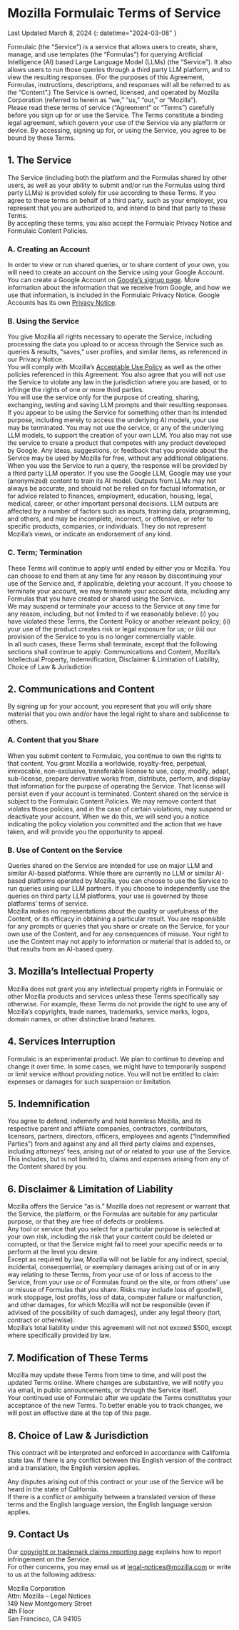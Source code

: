 # Mozilla Formulaic Terms of Service

Last Updated March 8, 2024
{: datetime="2024-03-08" }

Formulaic (the “Service”) is a service that allows users to create, share, manage, and use templates (the “Formulas”) for querying Artificial Intelligence (AI) based Large Language Model (LLMs) (the “Service”). It also allows users to run those queries through a third party LLM platform, and to view the resulting responses. (For the purposes of this Agreement, Formulas, instructions, descriptions, and responses will all be referred to as the “Content”.) The Service is owned, licensed, and operated by Mozilla Corporation (referred to herein as “we,” “us,” “our,” or “Mozilla”).  
Please read these terms of service (“Agreement” or “Terms”) carefully before you sign up for or use the Service. The Terms constitute a binding legal agreement, which govern your use of the Service via any platform or device. By accessing, signing up for, or using the Service, you agree to be bound by these Terms.

## 1. The Service

The Service (including both the platform and the Formulas shared by other users, as well as your ability to submit and/or run the Formulas using third party LLMs) is provided solely for use according to these Terms. If you agree to these terms on behalf of a third party, such as your employer, you represent that you are authorized to, and intend to bind that party to these Terms.  
By accepting these terms, you also accept the Formulaic Privacy Notice and Formulaic Content Policies.

### A. Creating an Account

In order to view or run shared queries, or to share content of your own, you will need to create an account on the Service using your Google Account. You can create a Google Account on [Google’s signup page](https://accounts.google.com). More information about the information that we receive from Google, and how we use that information, is included in the Formulaic Privacy Notice. Google Accounts has its own [Privacy Notice](https://policies.google.com/privacy).

### B. Using the Service
You give Mozilla all rights necessary to operate the Service, including processing the data you upload to or access through the Service such as queries & results, “saves,” user profiles, and similar items, as referenced in our Privacy Notice.  
You will comply with Mozilla’s [Acceptable Use Policy](https://www.mozilla.org/about/legal/acceptable-use/) as well as the other policies referenced in this Agreement. You also agree that you will not use the Service to violate any law in the jurisdiction where you are based, or to infringe the rights of one or more third parties.   
You will use the service only for the purpose of creating, sharing, exchanging, testing and saving LLM prompts and their resulting responses. If you appear to be using the Service for something other than its intended purpose, including merely to access the underlying AI models, your use may be terminated. You may not use the service, or any of the underlying LLM models, to support the creation of your own LLM. You also may not use the service to create a product that competes with any product developed by Google.
Any ideas, suggestions, or feedback that you provide about the Service may be used by Mozilla for free, without any additional obligations.  
When you use the Service to run a query, the response will be provided by a third party LLM operator. If you use the Google LLM, Google may use your (anonymized) content to train its AI model. Outputs from LLMs may not always be accurate, and should not be relied on for factual information, or for advice related to finances, employment, education, housing, legal, medical, career, or other important personal decisions. LLM outputs are affected by a number of factors such as inputs, training data, programming, and others, and may be incomplete, incorrect, or offensive, or refer to specific products, companies, or individuals. They do not represent Mozilla’s views, or indicate an endorsement of any kind.

### C. Term; Termination

These Terms will continue to apply until ended by either you or Mozilla. You can choose to end them at any time for any reason by discontinuing your use of the Service and, if applicable, deleting your account. If you choose to terminate your account, we may terminate your account data, including any Formulas that you have created or shared using the Service.  
We may suspend or terminate your access to the Service at any time for any reason, including, but not limited to if we reasonably believe: (i) you have violated these Terms, the Content Policy or another relevant policy; (ii) your use of the product creates risk or legal exposure for us; or (iii) our provision of the Service to you is no longer commercially viable.  
In all such cases, these Terms shall terminate, except that the following sections shall continue to apply: Communications and Content, Mozilla’s Intellectual Property, Indemnification, Disclaimer & Limitation of Liability, Choice of Law & Jurisdiction

## 2. Communications and Content

By signing up for your account, you represent that you will only share material that you own and/or have the legal right to share and sublicense to others.

### A. Content that you Share

When you submit content to Formulaic, you continue to own the rights to that content. You grant Mozilla a worldwide, royalty-free, perpetual, irrevocable, non-exclusive, transferable license to use, copy, modify, adapt, sub-license, prepare derivative works from, distribute, perform, and display that information for the purpose of operating the Service. That license will persist even if your account is terminated.
Content shared on the service is subject to the Formulaic Content Policies. We may remove content that violates those policies, and in the case of certain violations, may suspend or deactivate your account. When we do this, we will send you a notice indicating the policy violation you committed and the action that we have taken, and will provide you the opportunity to appeal.

### B. Use of Content on the Service

Queries shared on the Service are intended for use on major LLM and similar AI-based platforms. While there are currently no LLM or similar AI-based platforms operated by Mozilla, you can choose to use the Service to run queries using our LLM partners. If you choose to independently use the queries on third party LLM platforms, your use is governed by those platforms’ terms of service.  
Mozilla makes no representations about the quality or usefulness of the Content, or its efficacy in obtaining a particular result. You are responsible for any prompts or queries that you share or create on the Service, for your own use of the Content, and for any consequences of misuse. Your right to use the Content may not apply to information or material that is added to, or that results from an AI-based query. 

## 3. Mozilla’s Intellectual Property

Mozilla does not grant you any intellectual property rights in Formulaic or other Mozilla products and services unless these Terms specifically say otherwise. For example, these Terms do not provide the right to use any of Mozilla’s copyrights, trade names, trademarks, service marks, logos, domain names, or other distinctive brand features.

## 4. Services Interruption

Formulaic is an experimental product. We plan to continue to develop and change it over time. In some cases, we might have to temporarily suspend or limit service without providing notice. You will not be entitled to claim expenses or damages for such suspension or limitation.

## 5. Indemnification

You agree to defend, indemnify and hold harmless Mozilla, and its respective parent and affiliate companies, contractors, contributors, licensors, partners, directors, officers, employees and agents (“Indemnified Parties”) from and against any and all third party claims and expenses, including attorneys’ fees, arising out of or related to your use of the Service. This includes, but is not limited to, claims and expenses arising from any of the Content shared by you.

## 6. Disclaimer & Limitation of Liability

Mozilla offers the Service “as is.”  Mozilla does not represent or warrant that the Service, the platform, or the Formulas are suitable for any particular purpose, or that they are free of defects or problems.  
Any tool or service that you select for a particular purpose is selected at your own risk, including the risk that your content could be deleted or corrupted, or that the Service might fail to meet your specific needs or to perform at the level you desire.   
Except as required by law, Mozilla will not be liable for any indirect, special, incidental, consequential, or exemplary damages arising out of or in any way relating to these Terms, from your use of or loss of access to the Service, from your use or of Formulas found on the site, or from others’ use or misuse of Formulas that you share. Risks may include loss of goodwill, work stoppage, lost profits, loss of data, computer failure or malfunction, and other damages, for which Mozilla will not be responsible (even if advised of the possibility of such damages), under any legal theory (tort, contract or otherwise).  
Mozilla’s total liability under this agreement will not not exceed $500, except where specifically provided by law.

## 7. Modification of These Terms

Mozilla may update these Terms from time to time, and will post the updated Terms online. Where changes are substantive, we will notify you via email, in public announcements, or through the Service itself.  
Your continued use of Formulaic after we update the Terms constitutes your acceptance of the new Terms. To better enable you to track changes, we will post an effective date at the top of this page.

## 8. Choice of Law & Jurisdiction

This contract will be interpreted and enforced in accordance with California state law. If there is any conflict between this English version of the contract and a translation, the English version applies.

Any disputes arising out of this contract or your use of the Service will be heard in the state of California.   
If there is a conflict or ambiguity between a translated version of these terms and the English language version, the English language version applies.

## 9. Contact Us

Our [copyright or trademark claims reporting page](https://www.mozilla.org/about/legal/report-infringement/) explains how to report infringement on the Service.  
For other concerns, you may email us at [legal-notices@mozilla.com](mailto:legal-notices@mozilla.com) or write to us at the following address:   

Mozilla Corporation  
Attn: Mozilla – Legal Notices  
149 New Montgomery Street  
4th Floor  
San Francisco, CA 94105
